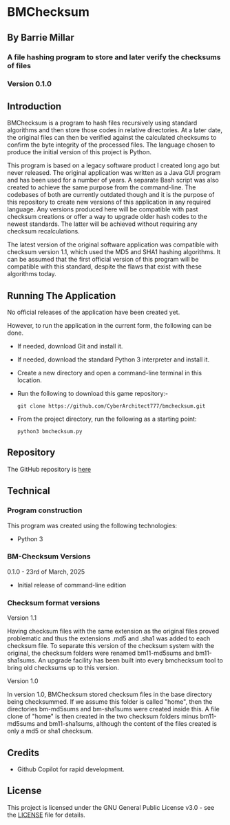 # BMChecksum
## By Barrie Millar
### A file hashing program to store and later verify the checksums of files

### Version 0.1.0

## Introduction

BMChecksum is a program to hash files recursively using standard algorithms and then store those codes in relative directories. At a later date, the original files can then be verified against the calculated checksums to confirm the byte integrity of the processed files. The language chosen to produce the initial version of this project is Python.

This program is based on a legacy software product I created long ago but never released. The original application was written as a Java GUI program and has been used for a number of years. A separate Bash script was also created to achieve the same purpose from the command-line. The codebases of both are currently outdated though and it is the purpose of this repository to create new versions of this application in any required language. Any versions produced here will be compatible with past checksum creations or offer a way to upgrade older hash codes to the newest standards. The latter will be achieved without requiring any checksum recalculations. 

The latest version of the original software application was compatible with checksum version 1.1, which used the MD5 and SHA1 hashing algorithms. It can be assumed that the first official version of this program will be compatible with this standard, despite the flaws that exist with these algorithms today.

## Running The Application

No official releases of the application have been created yet.

However, to run the application in the current form, the following can be done. 

- If needed, download Git and install it.
- If needed, download the standard Python 3 interpreter and install it.
- Create a new directory and open a command-line terminal in this location. 
- Run the following to download this game repository:-

    `git clone https://github.com/CyberArchitect777/bmchecksum.git`

- From the project directory, run the following as a starting point:

    `python3 bmchecksum.py`

## Repository

The GitHub repository is [here](https://github.com/CyberArchitect777/bmchecksum)

## Technical

### Program construction

This program was created using the following technologies:

- Python 3

### BM-Checksum Versions

0.1.0 - 23rd of March, 2025

- Initial release of command-line edition

### Checksum format versions

Version 1.1

Having checksum files with the same extension as the original files proved problematic and thus the extensions .md5 and .sha1 was added to each checksum file. To separate this version of the checksum system with the original, the checksum folders were renamed bm11-md5sums and bm11-sha1sums. An upgrade facility has been built into every bmchecksum tool to bring old checksums up to this version.

Version 1.0

In version 1.0, BMChecksum stored checksum files in the base directory being checksummed. If we assume this folder is called "home", then the directories bm-md5sums and bm-sha1sums were created inside this. A file clone of "home" is then created in the two checksum folders minus bm11-md5sums and bm11-sha1sums, although the content of the files created is only a md5 or sha1 checksum.

## Credits

- Github Copilot for rapid development.

## License

This project is licensed under the GNU General Public License v3.0 - see the [LICENSE](LICENSE) file for details.
